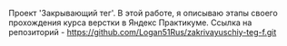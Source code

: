 Проект 'Закрывающий тег'. В этой работе, я описываю этапы своего прохождения курса верстки в Яндекс Практикуме. Ссылка на репозиторий - https://github.com/Logan51Rus/zakrivayuschiy-teg-f.git
